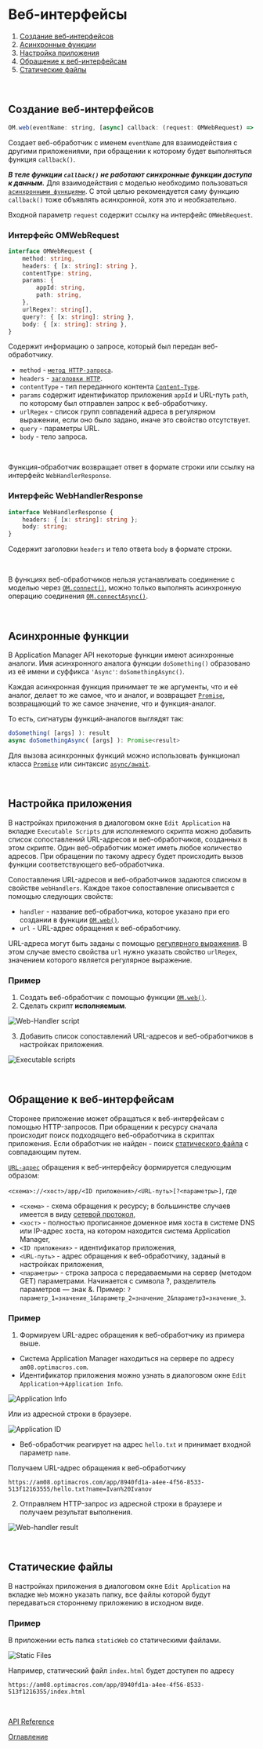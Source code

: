# Веб-интерфейсы<a name="web-handlers"></a>

1. [Создание веб-интерфейсов](#creation)
1. [Асинхронные функции](#async)
1. [Настройка приложения](#settings)
1. [Обращение к веб-интерфейсам](#request)
1. [Статические файлы](#static-files)

&nbsp;

## Создание веб-интерфейсов<a name="creation"></a>

```js
OM.web(eventName: string, [async] callback: (request: OMWebRequest) => string | WebHandlerResponse): void
```

Создает веб-обработчик с именем `eventName` для взаимодействия с другими приложениями, при обращении к которому будет выполняться функция `callback()`.

***В теле функции `callback()` не работают синхронные функции доступа к данным.*** Для взаимодействия с моделью необходимо пользоваться [`асинхронными функциями`](#async). С этой целью рекомендуется саму функцию `callback()` тоже объявлять асинхронной, хотя это и необязательно.

Входной параметр `request` содержит ссылку на интерфейс `OMWebRequest`.

### Интерфейс OMWebRequest

```ts
interface OMWebRequest {
    method: string,
    headers: { [x: string]: string },
    contentType: string,
    params: {
        appId: string,
        path: string,
    },
    urlRegex?: string[],
    query?: { [x: string]: string },
    body: { [x: string]: string },
}
```

Содержит информацию о запросе, который был передан веб-обработчику.

- `method` - [`метод HTTP-запроса`](https://ru.wikipedia.org/wiki/HTTP#%D0%9C%D0%B5%D1%82%D0%BE%D0%B4%D1%8B).
- `headers` - [`заголовки HTTP`](https://ru.wikipedia.org/wiki/Список_заголовков_HTTP).
- `contentType` - тип переданного контента [`Content-Type`](https://developer.mozilla.org/ru/docs/Web/HTTP/Headers/Content-Type).
- `params` содержит идентификатор приложения `appId` и URL-путь `path`, по которому был отправлен запрос к веб-обработчику.
- `urlRegex` - список групп совпадений адреса в регулярном выражении, если оно было задано, иначе это свойство отсутствует.
- `query` - параметры URL.
- `body` - тело запроса.

&nbsp;

Функция-обработчик возвращает ответ в формате строки или ссылку на интерфейс `WebHandlerResponse`. 

### Интерфейс WebHandlerResponse
```ts
interface WebHandlerResponse {
    headers: { [x: string]: string };
    body: string;
}
```

Содержит заголовки `headers` и тело ответа `body` в формате строки.

&nbsp;

В функциях веб-обработчиков нельзя устанавливать соединение с моделью через [`OM.connect()`](./API.md#model-connect), можно только выполнять асинхронную операцию соединения [`OM.connectAsync()`](./API.md#connect-async).

&nbsp;

## Асинхронные функции<a name="async"></a>

В Application Manager API некоторые функции имеют асинхронные аналоги. Имя асинхронного аналога функции `doSomething()` образовано из её имени и суффикса `'Async'`: `doSomethingAsync()`.

Каждая асинхронная функция принимает те же аргументы, что и её аналог, делает то же самое, что и аналог, и возвращает [`Promise`](https://developer.mozilla.org/ru/docs/Web/JavaScript/Reference/Global_Objects/Promise), возвращающий то же самое значение, что и функция-аналог.

То есть, сигнатуры функций-аналогов выглядят так:

```js
doSomething( [args] ): result
async doSomethingAsync( [args] ): Promise<result>
```

Для вызова асинхронных функций можно использовать функционал класса [`Promise`](https://developer.mozilla.org/ru/docs/Web/JavaScript/Reference/Global_Objects/Promise) или синтаксис [`async/await`](https://learn.javascript.ru/async-await).

&nbsp;

## Настройка приложения<a name="settings"></a>

В настройках приложения в диалоговом окне `Edit Application` на вкладке `Executable Scripts` для исполняемого скрипта можно добавить список сопоставлений URL-адресов и веб-обработчиков, созданных в этом скрипте. Один веб-обработчик может иметь любое количество адресов. При обращении по такому адресу будет происходить вызов функции соответствующего веб-обработчика.

Сопоставления URL-адресов и веб-обработчиков задаются списком в свойстве `webHandlers`. Каждое такое сопоставление описывается с помощью следующих свойств:
- `handler` - название веб-обработчика, которое указано при его создании в функции [`OM.web()`](#creation).
- `url` - URL-адрес обращения к веб-обработчику. 

URL-адреса могут быть заданы с помощью [регулярного выражения](https://ru.wikipedia.org/wiki/Регулярные_выражения). В этом случае вместо свойства `url` нужно указать свойство `urlRegex`, значением которого является регулярное выражение.

### Пример

1. Создать веб-обработчик с помощью функции [`OM.web()`](#creation).
2. Сделать скрипт **исполняемым**.

![Web-Handler script](./pic/webHandlerScript.png)

3. Добавить список сопоставлений URL-адресов и веб-обработчиков в настройках приложения.

![Executable scripts](./pic/executableScripts.png)

&nbsp;

## Обращение к веб-интерфейсам<a name="request"></a>

Сторонее приложение может обращаться к веб-интерфейсам с помощью HTTP-запросов. При обращении к ресурсу сначала происходит поиск подходящего веб-обработчика в скриптах приложения. Если обработчик не найден - поиск [статического файла](#static-files) с совпадающим путем.

[`URL-адрес`](https://ru.wikipedia.org/wiki/URL) обращения к веб-интерфейсу формируется следующим образом:

`<схема>://<хост>/app/<ID приложения>/<URL‐путь>[?<параметры>]`, где
- `<схема>` - схема обращения к ресурсу; в большинстве случаев имеется в виду [сетевой протокол](https://ru.wikipedia.org/wiki/Протокол_передачи_данных),
- `<хост>` - полностью прописанное доменное имя хоста в системе DNS или IP-адрес хоста, на котором находится система Application Manager,
- `<ID приложения>` - идентификатор приложения,
- `<URL-путь>` - адрес обращения к веб-обработчику, заданый в настройках приложения,
- `<параметры>` - строка запроса с передаваемыми на сервер (методом GET) параметрами. Начинается с символа ?, разделитель параметров — знак &. Пример: `?параметр_1=значение_1&параметр_2=значение_2&параметр3=значение_3`.

### Пример

1. Формируем URL-адрес обращения к веб-обработчику из примера выше.
- Система Application Manager находиться на сервере по адресу `am08.optimacros.com`.
- Идентификатор приложения можно узнать в диалоговом окне `Edit Application`->`Application Info`.

![Application Info](./pic/applicationInfo.png)

Или из адресной строки в браузере.

![Application ID](./pic/appId.png)

- Веб-обработчик реагирует на адрес `hello.txt` и принимает входной параметр `name`.

Получаем URL-адрес обращения к веб-обработчику

`https://am08.optimacros.com/app/8940fd1a-a4ee-4f56-8533-513f12163555/hello.txt?name=Ivan%20Ivanov`

2. Отправляем HTTP-запрос из адресной строки в браузере и получаем результат выполнения.

![Web-handler result](./pic/webHandlerResult.png)

&nbsp;

## Статические файлы<a name="static-files"></a>

В настройках приложения в диалоговом окне `Edit Application` на вкладке `Web` можно указать папку, все файлы которой будут передаваться стороннему приложению в исходном виде.

### Пример

В приложении есть папка `staticWeb` со статическими файлами.

![Static Files](./pic/staticFiles.png)

Например, статический файл `index.html` будет доступен по адресу 

`https://am08.optimacros.com/app/8940fd1a-a4ee-4f56-8533-513f1216355/index.html`

&nbsp;

[API Reference](API.md)

[Оглавление](../README.md)
